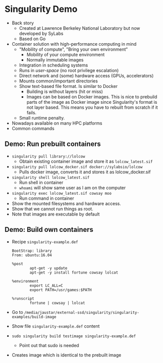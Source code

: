 # Singularity Demo

- Back story
    - Created at Lawrence Berkeley National Laboratory but now developed by SyLabs
    - Based on Go
- Container solution with high-performance computing in mind
    - "Mobility of compute", "Bring your own environment"
        - Mobility of your compute environment
        - Normally immutable images
    - Integration in scheduling systems
    - Runs in *user-space* (no root privilege escalation)
    - Direct network and (some) hardware access (GPUs, accelerators)
    - Mounts common/important directories
    - Show text-based file format. Is similar to Docker
        - Building is without layers (hit or miss)
        - Images can be based on Docker images. This is nice to prebuild parts of the image as Docker image since Singularity's format is not layer based. This means you have to rebuilt from scratch if it fails.
    - Small runtime penalty.
- Nowadays available on many HPC platforms
- Common commands

## Demo: Run prebuilt containers

- `singularity pull library://lolcow`
    - Obtain existing container image and store it as `lolcow_latest.sif`
- `singularity pull lolcow_docker.sif docker://sylabsio/lolcow`
    - Pulls docker image, converts it and stores it as lolcow_docker.sif
- `singularity shell lolcow_latest.sif`
    - Run shell in container
    - `whoami` will show same user as I am on the computer
- `singularity exec lolcow_latest.sif cowsay moo`
    - Run command in container
- Show the mounted filesystems and hardware access.
- Show that we cannot run things as root.
- Note that images are executable by default

## Demo: Build own containers

- Recipe `singularity-example.def`

    ```Singularity
    BootStrap: library
    From: ubuntu:16.04

    %post
            apt-get -y update
            apt-get -y install fortune cowsay lolcat

    %environment
            export LC_ALL=C
            export PATH=/usr/games:$PATH

    %runscript
            fortune | cowsay | lolcat
    ```

- Go to `/media/jaustar/external-ssd/singularity/singularity-examples/build-image`
- Show file `singularity-example.def` content
- `sudo singularity build testimage singularity-example.def`
    - Point out that sudo is needed
- Creates image which is identical to the prebuilt image
